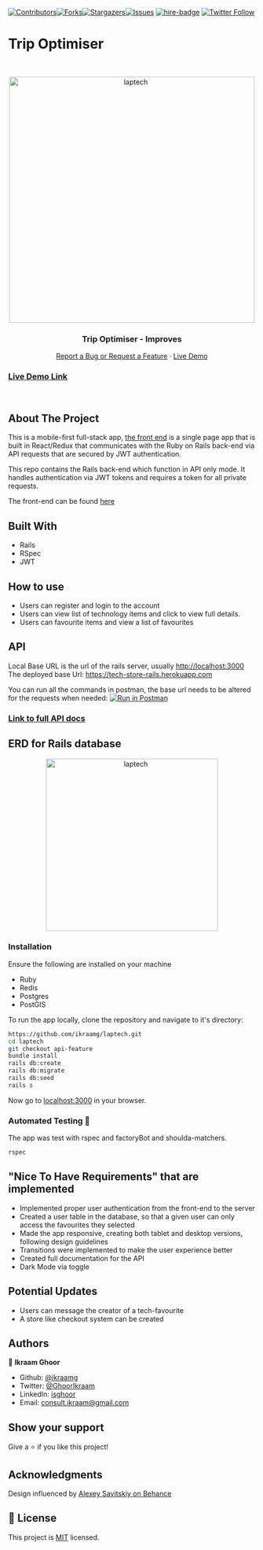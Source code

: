 [![Contributors][contributors-shield]][contributors-url][![Forks][forks-shield]][forks-url][![Stargazers][stars-shield]][stars-url][![Issues][issues-shield]][issues-url]
[![hire-badge](https://img.shields.io/badge/Consult%20/%20Hire%20Ikraam-Click%20to%20Contact-brightgreen)](mailto:consult.ikraam@gmail.com) [![Twitter Follow](https://img.shields.io/twitter/follow/GhoorIkraam?label=Follow%20Ikraam%20on%20Twitter&style=social)](https://twitter.com/GhoorIkraam)

# Trip Optimiser
<!-- PROJECT LOGO -->

<br />
<p align="center">
  <a href="https://github.com/ikraamg/techStore.git">
    <p align="center"> <img src="https://user-images.githubusercontent.com/34813339/96832600-4d75e800-143f-11eb-811b-bf58741c4c45.gif" alt="laptech" height="500">
    </p>
  </a>

  <h3 align="center">Trip Optimiser - Improves  </h3>

  <p align="center">
    <a href="https://github.com/ikraamg/laptech/issues">Report a Bug or Request a Feature</a>
    ·
    <a href="https://tech-favourites.herokuapp.com/home">Live Demo</a>
  </p>
</p>

<!-- Live Link  -->

### [Live Demo Link](https://tech-favourites.herokuapp.com/home)

<br>
<!-- ABOUT THE PROJECT -->

## About The Project

This is a mobile-first full-stack app, [the front end](https://github.com/ikraamg/laptech) is a single page app that is built in React/Redux that communicates with the Ruby on Rails back-end via API requests that are secured by JWT authentication.

This repo contains the Rails back-end which function in API only mode. It handles authentication via JWT tokens and requires a token for all private requests.

The front-end can be found [here](https://github.com/ikraamg/techStore)

<!-- CONTROL'S -->
## Built With

- Rails
- RSpec
- JWT

## How to use

- Users can register and login to the account
- Users can view list of technology items and click to view full details.
- Users can favourite items and view a list of favourites

## API

Local Base URL is the url of the rails server, usually <http://localhost:3000>
The deployed base Url: <https://tech-store-rails.herokuapp.com>

You can run all the commands in postman, the base url needs to be altered for the requests when needed:
[![Run in Postman](https://run.pstmn.io/button.svg)](https://app.getpostman.com/run-collection/864ada94eaa937d45450)

### [Link to full API docs](./doc/API.md)

## ERD for Rails database

<p align="center">
  <a href="./doc/Techy.png"> <img src="./doc/Techy.png" alt="laptech" height="350">
  </a>
</p>

### Installation

Ensure the following are installed on your machine
- Ruby
- Redis
- Postgres
- PostGIS

To run the app locally, clone the repository and navigate to it's directory:

```bash
https://github.com/ikraamg/laptech.git
cd laptech
git checkout api-feature
bundle install
rails db:create
rails db:migrate
rails db:seed
rails s
```

Now go to [localhost:3000](http://localhost:3000) in your browser.

### Automated Testing 🧪

The app was test with rspec and factoryBot and shoulda-matchers.

```bash
rspec
```

## "Nice To Have Requirements" that are implemented

- Implemented proper user authentication from the front-end to the server
- Created a user table in the database, so that a given user can only access the favourites they selected
- Made the app responsive, creating both tablet and desktop versions, following design guidelines
- Transitions were implemented to make the user experience better
- Created full documentation for the API
- Dark Mode via toggle

## Potential Updates

- Users can message the creator of a tech-favourite
- A store like checkout system can be created

<!-- CONTACT -->

## Authors

👤 **Ikraam Ghoor**

- Github: [@ikraamg](https://github.com/ikraamg)
- Twitter: [@GhoorIkraam](https://twitter.com/GhoorIkraam)
- LinkedIn: [isghoor](https://linkedin.com/isghoor)
- Email: [consult.ikraam@gmail.com](mailto:consult.ikraam@gmail.com)

## Show your support

Give a ⭐️ if you like this project!

## Acknowledgments

Design influenced by [Alexey Savitskiy on Behance](https://www.behance.net/alexey_savitskiy)

<!-- MARKDOWN LINKS & IMAGES -->
<!-- https://www.markdownguide.org/basic-syntax/#reference-style-links -->

[contributors-shield]: https://img.shields.io/github/contributors/ikraamg/laptech.svg?style=flat-square
[contributors-url]: https://github.com/ikraamg/laptech/graphs/contributors
[forks-shield]: https://img.shields.io/github/forks/ikraamg/laptech.svg?style=flat-square
[forks-url]: https://github.com/ikraamg/laptech/network/members
[stars-shield]: https://img.shields.io/github/stars/ikraamg/laptech.svg?style=flat-square
[stars-url]: https://github.com/ikraamg/laptech/stargazers
[issues-shield]: https://img.shields.io/github/issues/ikraamg/laptech.svg?style=flat-square
[issues-url]: https://github.com/ikraamg/laptech/issues

## 📝 License

This project is [MIT](https://opensource.org/licenses/MIT) licensed.
